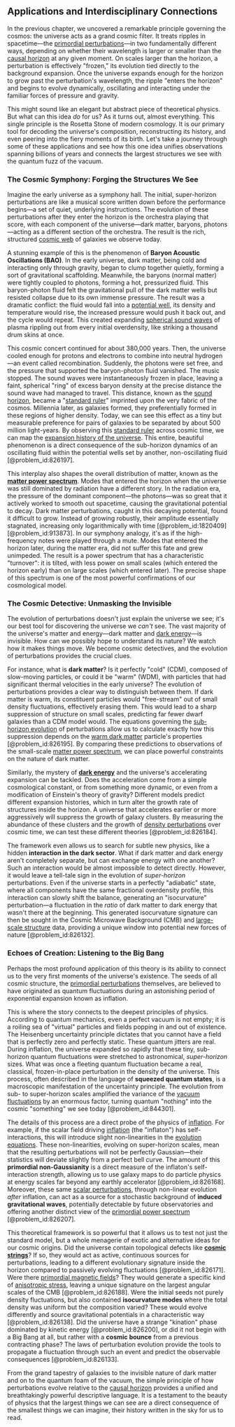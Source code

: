 ## Applications and Interdisciplinary Connections

In the previous chapter, we uncovered a remarkable principle governing the cosmos: the universe acts as a grand cosmic filter. It treats ripples in spacetime—the [primordial perturbations](@article_id:159559)—in two fundamentally different ways, depending on whether their wavelength is larger or smaller than the [causal horizon](@article_id:157463) at any given moment. On scales larger than the horizon, a perturbation is effectively "frozen," its evolution tied directly to the background expansion. Once the universe expands enough for the horizon to grow past the perturbation's wavelength, the ripple "enters the horizon" and begins to evolve dynamically, oscillating and interacting under the familiar forces of pressure and gravity.

This might sound like an elegant but abstract piece of theoretical physics. But what can this idea *do* for us? As it turns out, almost everything. This single principle is the Rosetta Stone of modern cosmology. It is our primary tool for decoding the universe's composition, reconstructing its history, and even peering into the fiery moments of its birth. Let's take a journey through some of these applications and see how this one idea unifies observations spanning billions of years and connects the largest structures we see with the quantum fuzz of the vacuum.

### The Cosmic Symphony: Forging the Structures We See

Imagine the early universe as a symphony hall. The initial, super-horizon perturbations are like a musical score written down before the performance begins—a set of quiet, underlying instructions. The evolution of these perturbations after they enter the horizon is the orchestra playing that score, with each component of the universe—dark matter, baryons, photons—acting as a different section of the orchestra. The result is the rich, structured [cosmic web](@article_id:161548) of galaxies we observe today.

A stunning example of this is the phenomenon of **Baryon Acoustic Oscillations (BAO)**. In the early universe, dark matter, being cold and interacting only through gravity, began to clump together quietly, forming a sort of gravitational scaffolding. Meanwhile, the baryons (normal matter) were tightly coupled to photons, forming a hot, pressurized fluid. This baryon-photon fluid felt the gravitational pull of the dark matter wells but resisted collapse due to its own immense pressure. The result was a dramatic conflict: the fluid would fall into a [potential well](@article_id:151646), its density and temperature would rise, the increased pressure would push it back out, and the cycle would repeat. This created expanding [spherical sound waves](@article_id:194878) of plasma rippling out from every initial overdensity, like striking a thousand drum skins at once.

This cosmic concert continued for about 380,000 years. Then, the universe cooled enough for protons and electrons to combine into neutral hydrogen—an event called recombination. Suddenly, the photons were set free, and the pressure that supported the baryon-photon fluid vanished. The music stopped. The sound waves were instantaneously frozen in place, leaving a faint, spherical "ring" of excess baryon density at the precise distance the sound wave had managed to travel. This distance, known as the [sound horizon](@article_id:160575), became a "[standard ruler](@article_id:157361)" imprinted upon the very fabric of the cosmos. Millennia later, as galaxies formed, they preferentially formed in these regions of higher density. Today, we can see this effect as a tiny but measurable preference for pairs of galaxies to be separated by about 500 million light-years. By observing this [standard ruler](@article_id:157361) across cosmic time, we can map the [expansion history of the universe](@article_id:161532). This entire, beautiful phenomenon is a direct consequence of the sub-horizon dynamics of an oscillating fluid within the potential wells set by another, non-oscillating fluid [@problem_id:826197].

This interplay also shapes the overall distribution of matter, known as the **[matter power spectrum](@article_id:160913)**. Modes that entered the horizon when the universe was still dominated by radiation have a different story. In the radiation era, the pressure of the dominant component—the photons—was so great that it actively worked to smooth out spacetime, causing the gravitational potential to decay. Dark matter perturbations, caught in this decaying potential, found it difficult to grow. Instead of growing robustly, their amplitude essentially stagnated, increasing only logarithmically with time [@problem_id:1820409] [@problem_id:913873]. In our symphony analogy, it's as if the high-frequency notes were played through a mute. Modes that entered the horizon later, during the matter era, did not suffer this fate and grew unimpeded. The result is a power spectrum that has a characteristic "turnover": it is tilted, with less power on small scales (which entered the horizon early) than on large scales (which entered later). The precise shape of this spectrum is one of the most powerful confirmations of our cosmological model.

### The Cosmic Detective: Unmasking the Invisible

The evolution of perturbations doesn't just explain the universe we see; it's our best tool for discovering the universe we *can't* see. The vast majority of the universe's matter and energy—dark matter and [dark energy](@article_id:160629)—is invisible. How can we possibly hope to understand its nature? We watch how it makes things move. We become cosmic detectives, and the evolution of perturbations provides the crucial clues.

For instance, what is **dark matter**? Is it perfectly "cold" (CDM), composed of slow-moving particles, or could it be "warm" (WDM), with particles that had significant thermal velocities in the early universe? The evolution of perturbations provides a clear way to distinguish between them. If dark matter is warm, its constituent particles would "free-stream" out of small density fluctuations, effectively erasing them. This would lead to a sharp suppression of structure on small scales, predicting far fewer dwarf galaxies than a CDM model would. The equations governing the [sub-horizon evolution](@article_id:158624) of perturbations allow us to calculate exactly how this suppression depends on the [warm dark matter](@article_id:159521) particle's properties [@problem_id:826195]. By comparing these predictions to observations of the small-scale [matter power spectrum](@article_id:160913), we can place powerful constraints on the nature of dark matter.

Similarly, the mystery of **[dark energy](@article_id:160629)** and the universe's accelerating expansion can be tackled. Does the acceleration come from a simple cosmological constant, or from something more dynamic, or even from a modification of Einstein's theory of gravity? Different models predict different expansion histories, which in turn alter the growth rate of structures inside the horizon. A universe that accelerates earlier or more aggressively will suppress the growth of galaxy clusters. By measuring the abundance of these clusters and the growth of [density perturbations](@article_id:159052) over cosmic time, we can test these different theories [@problem_id:826184].

The framework even allows us to search for subtle new physics, like a hidden **interaction in the dark sector**. What if dark matter and dark energy aren't completely separate, but can exchange energy with one another? Such an interaction would be almost impossible to detect directly. However, it would leave a tell-tale sign in the evolution of *super-horizon* perturbations. Even if the universe starts in a perfectly "adiabatic" state, where all components have the same fractional overdensity profile, this interaction can slowly shift the balance, generating an "isocurvature" perturbation—a fluctuation in the *ratio* of dark matter to dark energy that wasn't there at the beginning. This generated isocurvature signature can then be sought in the Cosmic Microwave Background (CMB) and [large-scale structure](@article_id:158496) data, providing a unique window into potential new forces of nature [@problem_id:826132].

### Echoes of Creation: Listening to the Big Bang

Perhaps the most profound application of this theory is its ability to connect us to the very first moments of the universe's existence. The seeds of all cosmic structure, the [primordial perturbations](@article_id:159559) themselves, are believed to have originated as quantum fluctuations during an astonishing period of exponential expansion known as inflation.

This is where the story connects to the deepest principles of physics. According to quantum mechanics, even a perfect vacuum is not empty; it is a roiling sea of "virtual" particles and fields popping in and out of existence. The Heisenberg uncertainty principle dictates that you cannot have a field that is perfectly zero and perfectly static. These quantum jitters are real. During inflation, the universe expanded so rapidly that these tiny, sub-horizon quantum fluctuations were stretched to astronomical, *super-horizon* sizes. What was once a fleeting quantum fluctuation became a real, classical, frozen-in-place perturbation in the density of the universe. This process, often described in the language of **squeezed quantum states**, is a macroscopic manifestation of the uncertainty principle. The evolution from sub- to super-horizon scales amplified the variance of the [vacuum fluctuations](@article_id:154395) by an enormous factor, turning quantum "nothing" into the cosmic "something" we see today [@problem_id:844301].

The details of this process are a direct probe of the physics of [inflation](@article_id:160710). For example, if the scalar field driving [inflation](@article_id:160710) (the "inflaton") has self-interactions, this will introduce slight non-linearities in the [evolution equations](@article_id:267643). These non-linearities, evolving on super-horizon scales, mean that the resulting perturbations will not be perfectly Gaussian—their statistics will deviate slightly from a perfect bell curve. The amount of this **primordial non-Gaussianity** is a direct measure of the inflaton's self-interaction strength, allowing us to use galaxy maps to do particle physics at energy scales far beyond any earthly accelerator [@problem_id:826168]. Moreover, these same [scalar perturbations](@article_id:159844), through non-linear evolution *after* inflation, can act as a source for a stochastic background of **induced gravitational waves**, potentially detectable by future observatories and offering another distinct view of the [primordial power spectrum](@article_id:158846) [@problem_id:826207].

This theoretical framework is so powerful that it allows us to test not just the standard model, but a whole menagerie of exotic and alternative ideas for our cosmic origins. Did the universe contain topological defects like **[cosmic strings](@article_id:142518)**? If so, they would act as active, continuous sources for perturbations, leading to a different evolutionary signature inside the horizon compared to passively evolving fluctuations [@problem_id:826171]. Were there [primordial magnetic fields](@article_id:160501)? They would generate a specific kind of [anisotropic stress](@article_id:160909), leaving a unique signature on the largest angular scales of the CMB [@problem_id:826188]. Were the initial seeds not purely density fluctuations, but also contained **isocurvature modes** where the total density was uniform but the composition varied? These would evolve differently and source gravitational potentials in a characteristic way [@problem_id:826138]. Did the universe have a strange "kination" phase dominated by kinetic energy [@problem_id:826200], or did it not begin with a Big Bang at all, but rather with a **cosmic bounce** from a previous contracting phase? The laws of perturbation evolution provide the tools to propagate a fluctuation through such an event and predict the observable consequences [@problem_id:826133].

From the grand tapestry of galaxies to the invisible nature of dark matter and on to the quantum foam of the vacuum, the simple principle of how perturbations evolve relative to the [causal horizon](@article_id:157463) provides a unified and breathtakingly powerful descriptive language. It is a testament to the beauty of physics that the largest things we can see are a direct consequence of the smallest things we can imagine, their history written in the sky for us to read.